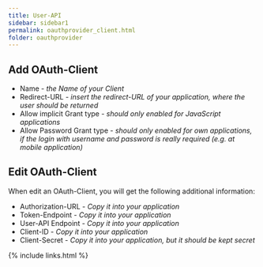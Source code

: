 ```yaml
---
title: User-API
sidebar: sidebar1
permalink: oauthprovider_client.html
folder: oauthprovider
---
```


## Add OAuth-Client
* Name - *the Name of your Client*
* Redirect-URL - *insert the redirect-URL of your application, where the user should be returned*
* Allow implicit Grant type - *should only enabled for JavaScript applications*
* Allow Password Grant type - *should only enabled for own applications, if the login with username and password is really required (e.g. at mobile application)*

## Edit OAuth-Client
When edit an OAuth-Client, you will get the following additional information:
* Authorization-URL - *Copy it into your application*
* Token-Endpoint - *Copy it into your application*
* User-API Endpoint - *Copy it into your application*
* Client-ID - *Copy it into your application*
* Client-Secret - *Copy it into your application, but it should be kept secret*

{% include links.html %}
